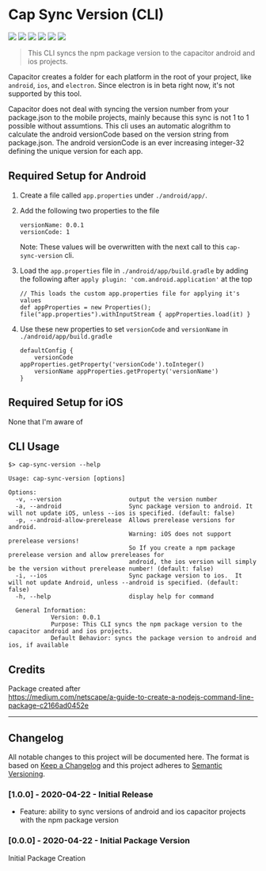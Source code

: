 # Cap Sync Version (CLI)

![](https://img.shields.io/npm/v/cap-sync-version/latest)
![](https://img.shields.io/npm/l/cap-sync-version)
![](https://img.shields.io/snyk/vulnerabilities/npm/cap-sync-version)
![](https://img.shields.io/badge/code_style-XO+Prettier-00eaf0)
![](https://img.shields.io/badge/released_with-np-lightgrey)
![](https://img.shields.io/badge/badges_from-shields.io-brightgreen)

> This CLI syncs the npm package version to the capacitor android and ios projects.

Capacitor creates a folder for each platform in the root of your project, like `android`, `ios`, and `electron`.
Since electron is in beta right now, it's not supported by this tool.

Capacitor does not deal with syncing the version number from your package.json to the mobile projects,
mainly because this sync is not 1 to 1 possible without assumtions.
This cli uses an automatic alogrithm to calculate the android versionCode based on the version string from package.json.
The android versionCode is an ever increasing integer-32 defining the unique version for each app.

## Required Setup for Android

1. Create a file called `app.properties` under `./android/app/`.

2. Add the following two properties to the file

    ```
    versionName: 0.0.1
    versionCode: 1
    ```

    Note: These values will be overwritten with the next call to this `cap-sync-version` cli.

3. Load the `app.properties` file in `./android/app/build.gradle` by adding the following after `apply plugin: 'com.android.application'` at the top

    ```
    // This loads the custom app.properties file for applying it's values
    def appProperties = new Properties();
    file("app.properties").withInputStream { appProperties.load(it) }
    ```

4. Use these new properties to set `versionCode` and `versionName` in `./android/app/build.gradle`

    ```
    defaultConfig {
        versionCode appProperties.getProperty('versionCode').toInteger()
        versionName appProperties.getProperty('versionName')
    }
    ```

## Required Setup for iOS

None that I'm aware of

## CLI Usage

```
$> cap-sync-version --help

Usage: cap-sync-version [options]

Options:
  -v, --version                   output the version number
  -a, --android                   Sync package version to android. It will not update iOS, unless --ios is specified. (default: false)
  -p, --android-allow-prerelease  Allows prerelease versions for android.
                                  Warning: iOS does not support prerelease versions!
                                  So If you create a npm package prerelease version and allow prereleases for
                                  android, the ios version will simply be the version without prerelease number! (default: false)
  -i, --ios                       Sync package version to ios.  It will not update Android, unless --android is specified. (default: false)
  -h, --help                      display help for command

  General Information:
            Version: 0.0.1
            Purpose: This CLI syncs the npm package version to the capacitor android and ios projects.
            Default Behavior: syncs the package version to android and ios, if available

```

## Credits

Package created after  
 https://medium.com/netscape/a-guide-to-create-a-nodejs-command-line-package-c2166ad0452e

---

## Changelog

All notable changes to this project will be documented here.
The format is based on [Keep a Changelog](http://keepachangelog.com/en/1.0.0/)
and this project adheres to [Semantic Versioning](http://semver.org/spec/v2.0.0.html).

### [1.0.0] - 2020-04-22 - Initial Release

-   Feature: ability to sync versions of android and ios capacitor projects with the npm package version

### [0.0.0] - 2020-04-22 - Initial Package Version

Initial Package Creation
